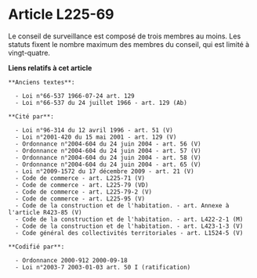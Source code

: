 # Article L225-69

Le conseil de surveillance est composé de trois membres au moins. Les statuts fixent le nombre maximum des membres du
conseil, qui est limité à vingt-quatre.

**Liens relatifs à cet article**

	**Anciens textes**:

	  - Loi n°66-537 1966-07-24 art. 129
	  - Loi n°66-537 du 24 juillet 1966 - art. 129 (Ab)

	**Cité par**:

	  - Loi n°96-314 du 12 avril 1996 - art. 51 (V)
	  - Loi n°2001-420 du 15 mai 2001 - art. 129 (V)
	  - Ordonnance n°2004-604 du 24 juin 2004 - art. 56 (V)
	  - Ordonnance n°2004-604 du 24 juin 2004 - art. 57 (V)
	  - Ordonnance n°2004-604 du 24 juin 2004 - art. 58 (V)
	  - Ordonnance n°2004-604 du 24 juin 2004 - art. 65 (V)
	  - Loi n°2009-1572 du 17 décembre 2009 - art. 21 (V)
	  - Code de commerce - art. L225-71 (V)
	  - Code de commerce - art. L225-79 (VD)
	  - Code de commerce - art. L225-79-2 (V)
	  - Code de commerce - art. L225-95 (V)
	  - Code de la construction et de l'habitation. - art. Annexe à l'article R423-85 (V)
	  - Code de la construction et de l'habitation. - art. L422-2-1 (M)
	  - Code de la construction et de l'habitation. - art. L423-1-3 (V)
	  - Code général des collectivités territoriales - art. L1524-5 (V)

	**Codifié par**:

	  - Ordonnance 2000-912 2000-09-18
	  - Loi n°2003-7 2003-01-03 art. 50 I (ratification)
